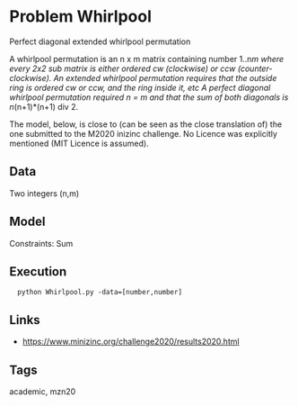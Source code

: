 # Problem Whirlpool

Perfect diagonal extended whirlpool permutation

A whirlpool permutation is an n x m matrix containing number 1..n*m where every 2x2 sub matrix is either ordered cw (clockwise) or ccw (counter-clockwise).
An extended whirlpool permutation requires that the outside ring is ordered cw or ccw, and the ring inside it, etc
A perfect diagonal whirlpool permutation required n = m and that the sum of both diagonals is n*(n+1)*(n+1) div 2.

The model, below, is close to (can be seen as the close translation of) the one submitted to the M2020 inizinc challenge.
No Licence was explicitly mentioned (MIT Licence is assumed).

## Data
  Two integers (n,m)

## Model
  Constraints: Sum

## Execution
```
  python Whirlpool.py -data=[number,number]
```

## Links
  - https://www.minizinc.org/challenge2020/results2020.html

## Tags
  academic, mzn20
